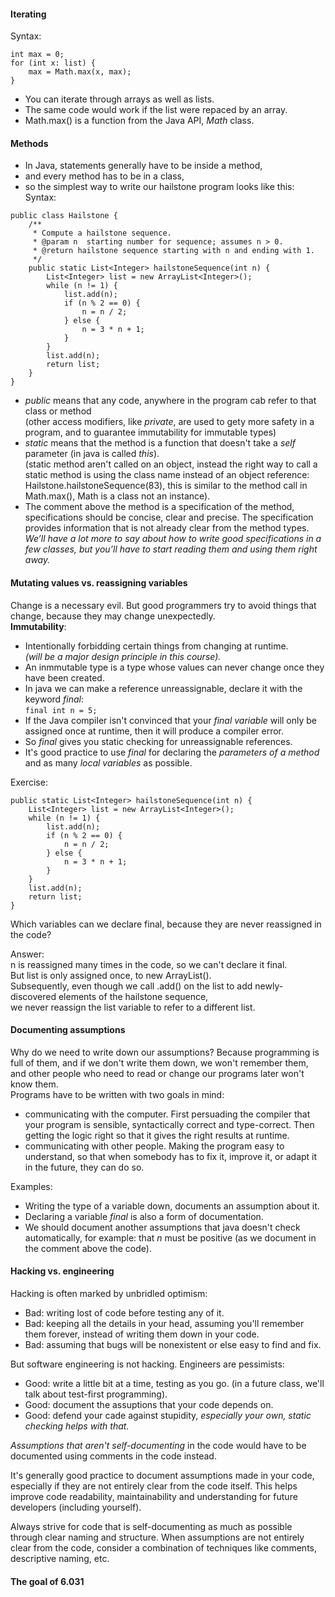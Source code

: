 #### **Iterating**
Syntax: 
```
int max = 0;
for (int x: list) {
    max = Math.max(x, max);
}
```
- You can iterate through arrays as well as lists. 
- The same code would work if the list were repaced by an array. 
- Math.max() is a function from the Java API, *Math* class. 
  
#### **Methods**
- In Java, statements generally have to be inside a method,
- and every method has to be in a class, 
- so the simplest way to write our hailstone program looks like this: Syntax:
```
public class Hailstone {
    /**
     * Compute a hailstone sequence.
     * @param n  starting number for sequence; assumes n > 0.
     * @return hailstone sequence starting with n and ending with 1.
     */
    public static List<Integer> hailstoneSequence(int n) {
        List<Integer> list = new ArrayList<Integer>();
        while (n != 1) {
            list.add(n);
            if (n % 2 == 0) {
                n = n / 2;
            } else {
                n = 3 * n + 1;
            }
        }
        list.add(n);
        return list;
    }
}
```
- *public* means that any code, anywhere in the program cab refer to that class or method 
<br>(other access modifiers, like *private*, are used to gety more safety in a program, and to guarantee immutability for immutable types)
- *static* means that the method is a function that doesn't take a *self* parameter (in java is called *this*).
<br>(static method aren't called on an object, instead the right way to call a static method is using the class name instead of an object reference: Hailstone.hailstoneSequence(83), this is similar to the method call in Math.max(), Math is a class not an instance).
- The comment above the method is a specification of the method, specifications should be concise, clear and precise. The specification provides information that is not already clear from the method types. 
*<br>We’ll have a lot more to say about how to write good specifications in a few classes, but you’ll have to start reading them and using them right away.*

#### **Mutating values vs. reassigning variables**
Change is a necessary evil. But good programmers try to avoid things that change, because  they may change unexpectedly. 
<br>**Immutability**:
- Intentionally forbidding certain things from changing at runtime.
<br>*(will be a major design principle in this course).*
- An inmmutable type is a type whose values can never change once they have been created. 
- In java we can make a reference unreassignable, declare it with the keyword *final*:
<br>`final int n = 5;`
- If the Java compiler isn't convinced that your *final variable* will only be assigned once at runtime, then it will produce a compiler error. 
- So *final* gives you static checking for unreassignable references. 
- It's good practice to use *final* for declaring the *parameters of a method* and as many *local variables* as possible. 

Exercise: 
```
public static List<Integer> hailstoneSequence(int n) {
    List<Integer> list = new ArrayList<Integer>();
    while (n != 1) {
        list.add(n);
        if (n % 2 == 0) {
            n = n / 2;
        } else {
            n = 3 * n + 1;
        }
    }
    list.add(n);
    return list;
}
```
Which variables can we declare final, because they are never reassigned in the code?

Answer:
<br>n is reassigned many times in the code, so we can't declare it final. 
<br>But list is only assigned once, to new ArrayList<Integer>(). 
<br>Subsequently, even though we call .add() on the list to add newly-discovered elements of the hailstone sequence,
<br>we never reassign the list variable to refer to a different list. 

#### **Documenting assumptions**
Why do we need to write down our assumptions? Because programming is full of them, and if we don't write them down, we won't remember them, and other people who need to read or change our programs later won't know them. 
<br>Programs have to be written with two goals in mind: 
- communicating with the computer. First persuading the compiler that your program is sensible, syntactically correct and type-correct. Then getting the logic right so that it gives the right results at runtime. 
- communicating with other people. Making the program easy to understand, so that when somebody has to fix it, improve it, or adapt it in the future, they can do so. 

Examples: 
- Writing the type of a variable down, documents an assumption about it. 
- Declaring a variable *final* is also a form of documentation. 
- We should document another assumptions that java doesn't check automatically, for example: that *n* must be positive (as we document in the comment above the code).

#### **Hacking vs. engineering**
Hacking is often marked by unbridled optimism: 
- Bad: writing lost of code before testing any of it. 
- Bad: keeping all the details in your head, assuming you'll remember them forever, instead of writing them down in your code. 
- Bad: assuming that bugs will be nonexistent or else easy to find and fix.

But software engineering is not hacking. Engineers are pessimists: 
- Good: write a little bit at a time, testing as you go. (in a future class, we'll talk about test-first programming).
- Good: document the assuptions that your code depends on. 
- Good: defend your cade against stupidity, *especially your own, static checking helps with that.*

*Assumptions that aren't self-documenting* in the code would have to be documented using comments in the code instead. 

It's generally good practice to document assumptions made in your code, especially if they are not entirely clear from the code itself. This helps improve code readability, maintainability and understanding for future developers (including yourself). 

Always strive for code that is self-documenting as much as possible through clear naming and structure. When assumptions are not entirely clear from the code, consider a combination of techniques like comments, descriptive naming, etc. 

#### **The goal of 6.031**